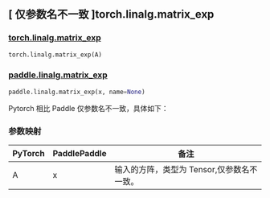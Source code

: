 ## [ 仅参数名不一致 ]torch.linalg.matrix_exp
### [torch.linalg.matrix_exp](https://pytorch.org/docs/stable/generated/torch.linalg.matrix_exp.html#torch.linalg.matrix_exp)

```python
torch.linalg.matrix_exp(A)
```

### [paddle.linalg.matrix_exp](https://www.paddlepaddle.org.cn/documentation/docs/zh/develop/api/paddle/linalg/matrix_exp_cn.html)

```python
paddle.linalg.matrix_exp(x, name=None)
```

Pytorch 相比 Paddle 仅参数名不一致，具体如下：

### 参数映射

| PyTorch       | PaddlePaddle | 备注                                                   |
| ------------- | ------------ | ------------------------------------------------------ |
| A          |  x           | 输入的方阵，类型为 Tensor,仅参数名不一致。  |
